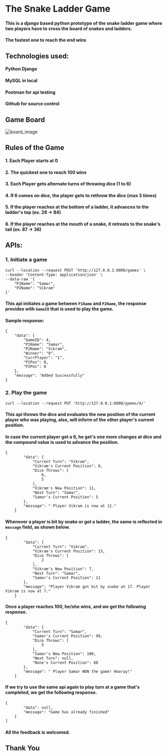 # The Snake Ladder Game
#### This is a django based python prototype of the snake ladder game where two players have to cross the board of snakes and ladders. 
#### The fastest one to reach the end wins

## Technologies used:
#### Python Django
#### MySQL in local
#### Postman for api testing
#### Github for source control

## Game Board
![board_image](https://user-images.githubusercontent.com/38393402/215291182-3f830820-f793-41bd-912f-6b1deab54e1b.png)
## Rules of the Game
#### 1. Each Player starts at 0
#### 2. The quickest one to reach 100 wins
#### 3. Each Player gets alternate turns of throwing dice (1 to 6)
#### 4. If 6 comes on dice, the player gets to rethrow the dice (max 3 times)
#### 5. If the player reaches at the bottom of a ladder, it advances to the ladder's top (ex. 28 -> 84)
#### 6. If the player reaches at the mouth of a snake, it retreats to the snake's tail (ex. 87 -> 36)

## APIs:
### 1. Initiate a game
```
curl --location --request POST 'http://127.0.0.1:8000/games' \
--header 'Content-Type: application/json' \
--data-raw '{
    "P1Name": "Samar",
    "P2Name": "Vikram"
}'
```
#### This api initiates a game between `P1Name` and `P2Name`, the response provides with `GameID` that is used to play the game.
#### Sample response:
```
{
    "data": {
        "GameID": 4,
        "P1Name": "Samar",
        "P2Name": "Vikram",
        "Winner": "0",
        "CurrPlayer": "1",
        "P1Pos": 0,
        "P2Pos": 0
    },
    "message": "Added Successfully"
}
```

### 2. Play the game
```
curl --location --request PUT 'http://127.0.0.1:8000/games/4/'
```
#### This api throws the dice and evaluates the new position of the current player who was playing, also, will inform of the other player's current position.
#### In case the current player got a 6, he get's one more changes at dice and the compound value is used to advance the position.
```
{
        "data": {
            "Current Turn": "Vikram",
            "Vikram's Current Position": 0,
            "Dice Throws": [
                6,
                5
            ],
            "Vikram's New Position": 11,
            "Next Turn": "Samar",
            "Samar's Current Position": 5
        },
        "message": " Player Vikram is now at 11."
    }
```

#### Whenever a player is bit by snake or got a ladder, the same is reflected in `message` field, as shown below.

```
{
        "data": {
            "Current Turn": "Vikram",
            "Vikram's Current Position": 15,
            "Dice Throws": [
                2
            ],
            "Vikram's New Position": 7,
            "Next Turn": "Samar",
            "Samar's Current Position": 11
        },
        "message": "Player Vikram got bit by snake at 17. Player Vikram is now at 7."
    }
```

#### Once a player reaches 100, he/she wins, and we get the following response.

```
{
        "data": {
            "Current Turn": "Samar",
            "Samar's Current Position": 99,
            "Dice Throws": [
                5
            ],
            "Samar's New Position": 100,
            "Next Turn": null,
            "None's Current Position": 68
        },
        "message": " Player Samar WON the game! Hooray!"
    }
```

#### If we try to use the same api again to play turn at a game that's completed, we get the following response.
```
{
        "data": null,
        "message": "Game has already finished"
    }
]
```
#### All the feedback is welcomed.
## Thank You
